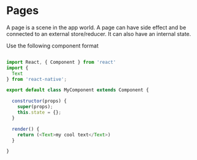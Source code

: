 # Pages
A page is a scene in the app world. A page can have side effect and be connected
to an external store/reducer. It can also have an internal state.

Use the following component format
```js

import React, { Component } from 'react'
import {
  Text
} from 'react-native';

export default class MyComponent extends Component {

  constructor(props) {
    super(props);
    this.state = {};
  }

  render() {
    return (<Text>my cool text</Text>)
  }

}

```
